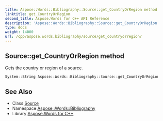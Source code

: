 ```yaml
---
title: Aspose::Words::Bibliography::Source::get_CountryOrRegion method
linktitle: get_CountryOrRegion
second_title: Aspose.Words for C++ API Reference
description: 'Aspose::Words::Bibliography::Source::get_CountryOrRegion method. Gets the country or region of a source in C++.'
type: docs
weight: 14000
url: /cpp/aspose.words.bibliography/source/get_countryorregion/
---
```

## Source::get_CountryOrRegion method


Gets the country or region of a source.

```cpp
System::String Aspose::Words::Bibliography::Source::get_CountryOrRegion() const
```

## See Also

* Class [Source](../)
* Namespace [Aspose::Words::Bibliography](../../)
* Library [Aspose.Words for C++](../../../)
